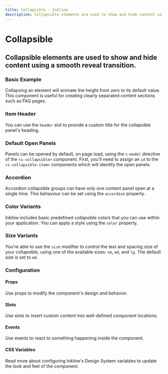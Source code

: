 ```yaml
---
title: Collapsible - Inkline
description: Collapsible elements are used to show and hide content using a smooth reveal transition. 
---
```


<script setup>
import { manifest } from '@inkline/inkline/components/ICollapsible/manifest';
import {
    ICollapsibleAccordionExample,
    ICollapsibleBasicExample,
    ICollapsibleColorVariantsExample,
    ICollapsibleDefaultOpenExample,
    ICollapsibleHeaderExample,
    ICollapsibleSizeVariantsExample
} from '@inkline/inkline/components/ICollapsible/examples';
import { default as ICollapsibleAccordionExampleHTML } from '@inkline/inkline/components/ICollapsible/examples/accordion.html?raw';
import { default as ICollapsibleBasicExampleHTML } from '@inkline/inkline/components/ICollapsible/examples/basic.html?raw';
import { default as ICollapsibleColorVariantsExampleHTML } from '@inkline/inkline/components/ICollapsible/examples/color-variants.html?raw';
import { default as ICollapsibleDefaultOpenExampleHTML } from '@inkline/inkline/components/ICollapsible/examples/default-open.html?raw';
import { default as ICollapsibleDefaultOpenExampleJS } from '@inkline/inkline/components/ICollapsible/examples/default-open.js?raw';
import { default as ICollapsibleHeaderExampleHTML } from '@inkline/inkline/components/ICollapsible/examples/header.html?raw';
import { default as ICollapsibleSizeVariantsExampleHTML } from '@inkline/inkline/components/ICollapsible/examples/size-variants.html?raw';
</script>

# Collapsible

## Collapsible elements are used to show and hide content using a smooth reveal transition. 

### Basic Example
Collapsing an element will animate the height from zero to its default value. This component is useful for creating clearly separated content sections such as FAQ pages.

<example :component="ICollapsibleBasicExample" :html="ICollapsibleBasicExampleHTML"></example>

### Item Header
You can use the `header` slot to provide a custom title for the collapsible panel's heading. 

<example :component="ICollapsibleHeaderExample" :html="ICollapsibleHeaderExampleHTML"></example>

### Default Open Panels
Panels can be opened by default, on page load, using the `v-model` directive of the `<i-collapsible>` component. First, you'll need to assign an `id` to the `<i-collapsible-item>` components which will identify the open panels.
 
 <example :component="ICollapsibleDefaultOpenExample" :html="ICollapsibleDefaultOpenExampleHTML" :js="ICollapsibleDefaultOpenExampleJS"></example>

### Accordion
Accordion collapsible groups can have only one content panel open at a single time. This behaviour can be set using the `accordion` property.

<example :component="ICollapsibleAccordionExample" :html="ICollapsibleAccordionExampleHTML"></example>

### Color Variants
Inkline includes basic predefined collapsible colors that you can use within your application. You can apply a style using the `color` property.

<example :component="ICollapsibleColorVariantsExample" :html="ICollapsibleColorVariantsExampleHTML"></example>

### Size Variants
You're able to use the `size` modifier to control the text and spacing size of your collapsible, using one of the available sizes: `sm`, `md`, and `lg`.
The default size is set to `md`.

<example :component="ICollapsibleSizeVariantsExample" :html="ICollapsibleSizeVariantsExampleHTML"></example>

### Configuration

#### Props
Use props to modify the component's design and behavior.

<props-table :manifest="manifest"></props-table>

#### Slots
Use slots to insert custom content into well-defined component locations.

<slots-table :manifest="manifest"></slots-table>

#### Events
Use events to react to something happening inside the component.

<events-table :manifest="manifest"></events-table>

#### CSS Variables
<router-link :to="{ name: 'docs-introduction-design-system' }">Read more</router-link> about configuring Inkline's Design System variables to update the look and feel of the component.

<css-variables-table :manifest="manifest" type="local"></css-variables-table>
